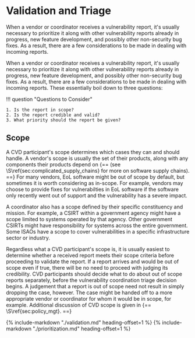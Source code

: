 # Validation and Triage

When a vendor or coordinator receives a vulnerability report, it's
usually necessary to prioritize it along with other vulnerability
reports already in progress, new feature development, and possibly other
non-security bug fixes. As a result, there are a few considerations to
be made in dealing with incoming reports.

When a vendor or coordinator receives a vulnerability report, it's usually necessary to prioritize it along with other vulnerability reports already in progress, new feature development, and possibly other non-security bug fixes.
As a result, there are a few considerations to be made in dealing with incoming reports.
These essentially boil down to three questions:

!!! question "Questions to Consider"

    1. Is the report in scope?
    2. Is the report credible and valid?
    3. What priority should the report be given?

## Scope

A CVD participant's scope determines which cases they can and should handle.
A vendor's scope is usually the set of their products, along with any components their products depend on 
{== (see \S\ref{sec:complicated_supply_chains} for more on software supply chains). ==}
For many vendors, EoL software might be out of scope by default, but sometimes it is worth considering as in-scope. 
For example, vendors may choose to provide fixes for vulnerabilties in EoL software if the software only recently went out of support and the vulnerability has a severe impact.

A coordinator also has a scope defined by their specific constituency and mission. 
For example, a CSIRT within a government agency might have a scope limited to systems operated by that agency.
Other government CSIRTs might have responsibility for systems across the entire government.
Some ISAOs have a scope to cover vulnerabilities in a specific infrastructure sector or industry.

Regardless what a CVD participant's scope is, it is usually easiest to determine whether a received report meets their
scope criteria before proceeding to validate the report.
If a report arrives and would be out of scope even if true, there will be no need to proceed with judging its credibility.
CVD participants should decide what to do about out of scope reports separately, before the vulnerability coordination 
triage decision begins. 
A judgement that a report is out of scope need not result in simply dropping the case, however.
The case might be handed off to a more appropriate vendor or coordinator for whom it would be in scope, for example.
Additional discussion of CVD scope is given in {== \S\ref{sec:policy_mgt}. ==}

{% include-markdown "./validation.md" heading-offset=1 %}
{% include-markdown "./prioritization.md" heading-offset=1 %}

